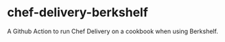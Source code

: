 # chef-delivery-berkshelf

A Github Action to run Chef Delivery on a cookbook when using Berkshelf.
